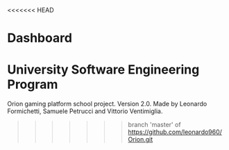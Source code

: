 <<<<<<< HEAD
# Dashboard
University Software Engineering Program
=======
Orion gaming platform school project.
Version 2.0.
Made by Leonardo Formichetti, Samuele Petrucci and Vittorio Ventimiglia.

>>>>>>> branch 'master' of https://github.com/leonardo960/Orion.git
